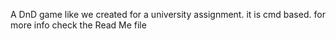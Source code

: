 A DnD game like we created for a university assignment.
it is cmd based.
for more info check the Read Me file

